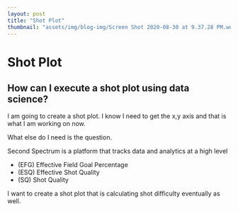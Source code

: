 ```yaml
---
layout: post
title: "Shot Plot"
thumbnail: "assets/img/blog-img/Screen Shot 2020-08-30 at 9.37.28 PM.webp"
---
```


# Shot Plot 

## How can I execute a shot plot using data science?

I am going to create a shot plot.  I know I need to get the x,y axis and that is what I am working on now.

What else do I need is the question.

Second Spectrum is a platform that tracks data and analytics at a high level
- (EFG) Effective Field Goal Percentage 
- (ESQ) Effective Shot Quality
- (SQ) Shot Quality 

I want to create a shot plot that is calculating shot difficulty eventually as well.  
